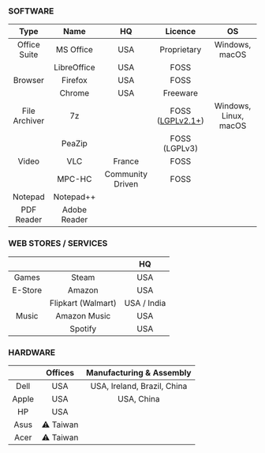 ### SOFTWARE

| Type | Name | HQ | Licence | OS |
| :---: | :---: | :---: | :---: | :---: |
| Office Suite | MS Office | USA | Proprietary | Windows, macOS |
|| LibreOffice | USA | FOSS ||
| Browser | Firefox | USA | FOSS ||
||Chrome | USA | Freeware ||
| File Archiver | 7z || FOSS ([LGPLv2.1+](https://www.7-zip.org/license.txt)) | Windows, Linux, macOS |
|| PeaZip || FOSS (LGPLv3) ||
| Video | VLC | France | FOSS ||
|| MPC-HC | Community Driven | FOSS ||
| Notepad | Notepad++ ||||
| PDF Reader | Adobe Reader ||||

### WEB STORES / SERVICES

||| HQ |
| :---: | :---: | :---: |
| Games | Steam | USA |
| E-Store | Amazon | USA |
|| Flipkart (Walmart) | USA / India |
| Music | Amazon Music | USA |
|| Spotify | USA |

### HARDWARE

|| Offices | Manufacturing & Assembly |
| :---: | :---: | :---: |
| Dell | USA | USA, Ireland, Brazil, China |
| Apple | USA | USA, China |
| HP | USA ||
| Asus | ⚠ Taiwan ||
| Acer | ⚠ Taiwan ||

				
